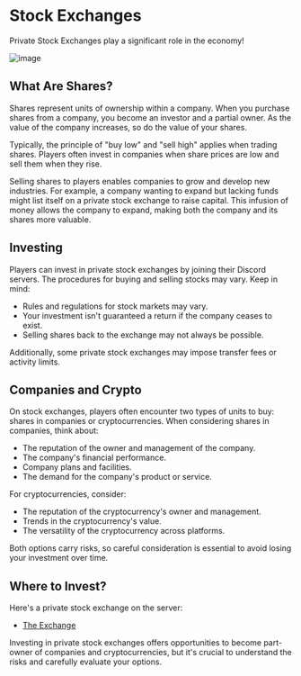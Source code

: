 # Stock Exchanges

Private Stock Exchanges play a significant role in the economy!

![image](https://cdn.discordapp.com/attachments/838356841217916989/1170353626506612818/leonardo-dicaprio-jordan-belfort-quotes-wolf-of-wall-street.png?ex=6558bbc0&is=654646c0&hm=55e40d4b92a87e69641108ba40a318f71d728b663ca1883c1d193541038ca2f5&)

## What Are Shares?

Shares represent units of ownership within a company. When you purchase shares from a company, you become an investor and a partial owner. As the value of the company increases, so do the value of your shares.

Typically, the principle of "buy low" and "sell high" applies when trading shares. Players often invest in companies when share prices are low and sell them when they rise.

Selling shares to players enables companies to grow and develop new industries. For example, a company wanting to expand but lacking funds might list itself on a private stock exchange to raise capital. This infusion of money allows the company to expand, making both the company and its shares more valuable.

## Investing

Players can invest in private stock exchanges by joining their Discord servers. The procedures for buying and selling stocks may vary. Keep in mind:
- Rules and regulations for stock markets may vary.
- Your investment isn't guaranteed a return if the company ceases to exist.
- Selling shares back to the exchange may not always be possible.

Additionally, some private stock exchanges may impose transfer fees or activity limits.

## Companies and Crypto

On stock exchanges, players often encounter two types of units to buy: shares in companies or cryptocurrencies. When considering shares in companies, think about:
- The reputation of the owner and management of the company.
- The company's financial performance.
- Company plans and facilities.
- The demand for the company's product or service.

For cryptocurrencies, consider:
- The reputation of the cryptocurrency's owner and management.
- Trends in the cryptocurrency's value.
- The versatility of the cryptocurrency across platforms.

Both options carry risks, so careful consideration is essential to avoid losing your investment over time.

## Where to Invest?

Here's a private stock exchange on the server:
- [The Exchange](https://discord.gg/Ws7ke4Tjuy)

Investing in private stock exchanges offers opportunities to become part-owner of companies and cryptocurrencies, but it's crucial to understand the risks and carefully evaluate your options.

